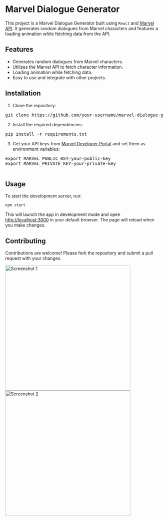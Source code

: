 <div class="container">
  <h1>Marvel Dialogue Generator</h1>
  <p>This project is a Marvel Dialogue Generator built using <code>React</code> and <a href="https://developer.marvel.com/" target="_blank">Marvel API</a>. It generates random dialogues from Marvel characters and features a loading animation while fetching data from the API.</p>

  <h2>Features</h2>
  <ul>
    <li>Generates random dialogues from Marvel characters.</li>
    <li>Utilizes the Marvel API to fetch character information.</li>
    <li>Loading animation while fetching data.</li>
    <li>Easy to use and integrate with other projects.</li>
  </ul>

  <h2>Installation</h2>
  <ol>
    <li>Clone the repository:</li>
  </ol>
  <pre>git clone https://github.com/your-username/marvel-dialogue-generator.git</pre>
  <ol start="2">
    <li>Install the required dependencies:</li>
  </ol>
  <pre>pip install -r requirements.txt</pre>
  <ol start="3">
    <li>Get your API keys from <a href="https://developer.marvel.com/" target="_blank">Marvel Developer Portal</a> and set them as environment variables:</li>
  </ol>
  <pre>
export MARVEL_PUBLIC_KEY=your-public-key
export MARVEL_PRIVATE_KEY=your-private-key
  </pre>

  <section>
    <h2>Usage</h2>
    <p>To start the development server, run:</p>
    <pre><code>npm start</code></pre>
    <p>This will launch the app in development mode and open <a href="http://localhost:3000">http://localhost:3000</a> in your default browser. The page will reload when you make changes.</p>
</section>

  <h2>Contributing</h2>
  <p>Contributions are welcome! Please fork the repository and submit a pull request with your changes.</p>

  <img src="https://github.com/sahilsoni20/Marvel-Dialouge/assets/140968802/da354793-bf78-4559-801b-0532ee0c2795" alt="Screenshot 1" width="400">
<img src="https://github.com/sahilsoni20/Marvel-Dialouge/assets/140968802/e974748c-74f8-40ed-80f9-7442e29d6e70" alt="Screenshot 2" width="400">

